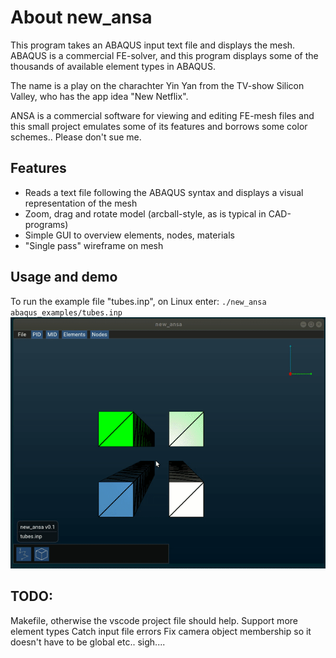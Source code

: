 # About new_ansa
This program takes an ABAQUS input text file and displays the mesh. ABAQUS is a commercial FE-solver, and this program displays some of the thousands of available element types  in ABAQUS.

The name is a play on the charachter Yin Yan from the TV-show Silicon Valley, who has the app idea "New Netflix".

ANSA is a commercial software for viewing and editing FE-mesh files and this small project emulates some of its features and borrows some color schemes.. Please don't sue me.

## Features
- Reads a text file following the ABAQUS syntax and displays a visual representation of the mesh
- Zoom, drag and rotate model (arcball-style, as is typical in CAD-programs)
- Simple GUI to overview elements, nodes, materials
- "Single pass" wireframe on mesh

## Usage and demo
To run the example file "tubes.inp", on Linux enter:
``./new_ansa abaqus_examples/tubes.inp``
![](demo.gif)

## TODO:
Makefile, otherwise the vscode project file should help. 
Support more element types
Catch input file errors
Fix camera object membership so it doesn't have to be global
etc.. sigh....


